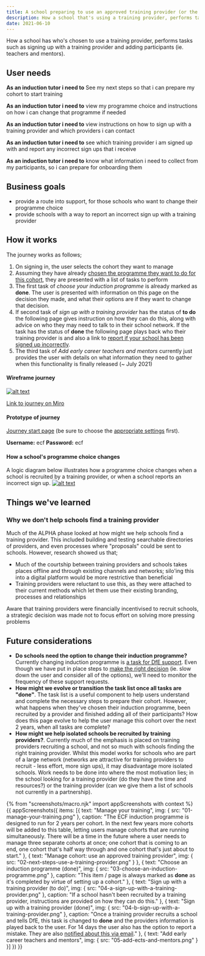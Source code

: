 ```yaml
---
title: A school preparing to use an approved training provider (or the FIP)
description: How a school that's using a training provider, performs tasks such as signing up with a training provider and adding participants (ie. teachers and mentors).
date: 2021-06-10
---
```


How a school has who's chosen to use a training provider, performs tasks such as signing up with a training provider and adding participants (ie. teachers and mentors).

## User needs
**As an induction tutor i need to**
See my next steps so that i can prepare my cohort to start training

**As an induction tutor i need to**
view my programme choice and instructions on how i can change that programme if needed

**As an induction tutor i need to**
view instructions on how to sign up with a training provider and which providers i can contact

**As an induction tutor i need to**
see which training provider i am signed up with and report any incorrect sign ups that i receive

**As an induction tutor i need to**
know what information i need to collect from my participants, so i can prepare for onboarding them


## Business goals
* provide a route into support, for those schools who want to change their programme choice
* provide schools with a way to report an incorrect sign up with a training provider


## How it works
The journey works as follows;
1. On signing in, the user selects the cohort they want to manage
2. Assuming they have already [chosen the programme they want to do for this cohort](/manage-training/school-choosing-an-induction-programme/), they are presented with a list of tasks to perform
3. The first task of *choose your induction programme* is already marked as <strong class="govuk-tag govuk-tag--blue">done</strong>. The user is presented with information on this page on the decision they made, and what their options are if they want to change that decision.
4. If second task of *sign up with a training provider* has the status of <strong class="govuk-tag govuk-tag--grey">to do</strong> the following page gives instruction on how they can do this, along with advice on who they may need to talk to in their school network. If the task has the status of <strong class="govuk-tag govuk-tag--blue">done</strong> the following page plays back who their training provider is and also a link to [report if your school has been signed up incorrectly](/manage-training/notify-school-been-recruited-by-provider/).
5. The third task of *Add early career teachers and mentors* currently just provides the user with details on what information they need to gather when this functionality is finally released (~ July 2021)


#### Wireframe journey
[![alt text](/manage-training/school-preparing-to-use-an-approved-training-provider-fip/wire-flows.jpg)](/manage-training/school-preparing-to-use-an-approved-training-provider-fip/wire-flows.jpg)

[Link to journey on Miro](https://miro.com/app/board/o9J_ldVNkCY=/?moveToWidget=3074457355308879313&cot=14)

#### Prototype of journey
[Journey start page](https://dfe-ecf-register-partner.herokuapp.com/school-signed-in/fip/fip-choose-cohort) (be sure to choose the [appropriate settings](https://dfe-ecf-register-partner.herokuapp.com/start-testing) first).

**Username:** ecf
**Password:** ecf

#### How a school's programme choice changes
A logic diagram below illustrates how a programme choice changes when a school is recruited by a training provider, or when a school reports an incorrect sign up.
[![alt text](/manage-training/school-preparing-to-use-an-approved-training-provider-fip/programme-choice-change.jpg)](/manage-training/school-preparing-to-use-an-approved-training-provider-fip/programme-choice-change.jpg)


## Things we've learned
### Why we don't help schools find a training provider
Much of the ALPHA phase looked at how might we help schools find a training provider. This included building and testing searchable directories of providers, and even processes where "proposals" could be sent to schools. However, research showed us that;

* Much of the courtship between training providers and schools takes places offline and through existing channels and networks; silo'ing this into a digital platform would be more restrictive than beneficial
* Training providers were reluctant to use this, as they were attached to their current methods which let them use their existing branding, processes and relationships

Aware that training providers were financially incentivised to recruit schools, a strategic decision was made not to focus effort on solving more pressing problems


## Future considerations
* **Do schools need the option to change their induction programme?** Currently changing induction programme is [a task for DfE support](/manage-training/school-preparing-to-use-an-approved-training-provider-fip/#choose-an-induction-programme-done). Even though we have put in place steps to [make the right decision](/manage-training/school-choosing-an-induction-programme/) (ie. slow down the user and consider all of the options), we'll need to monitor the frequency of these support requests.
* **How might we evolve or transition the task list once all tasks are "done"**. The task list is a useful component to help users understand and complete the necessary steps to prepare their cohort. However, what happens when they've chosen their induction programme, been recruited by a provider and finished adding all of their participants? How does this page evolve to help the user manage this cohort over the next 2 years, when all tasks are complete?
* **How might we help isolated schools be recruited by training providers?**. Currently much of the emphasis is placed on training providers recruiting a school, and not so much with schools finding the right training provider. Whilst this model works for schools who are part of a large network (networks are attractive for training providers to recruit - less effort, more sign ups), it may disadvantage more isolated schools. Work needs to be done into where the most motivation lies; in the school looking for a training provider (do they have the time and resources?) or the training provider (can we give them a list of schools not currently in a partnership).


{% from "screenshots/macro.njk" import appScreenshots with context %}
{{ appScreenshots({
  items: [{
      text: "Manage your training",
      img: { src: "01-manage-your-training.png" },
      caption: "The ECF induction programme is designed to run for 2 years per cohort. In the next few years more cohorts will be added to this table, letting users manage cohorts that are running simultaneously. There will be a time in the future where a user needs to manage three separate cohorts at once; one cohort that is coming to an end, one cohort that's half way through and one cohort that's just about to start."
    }, {
      text: "Manage cohort: use an approved training provider",
      img: { src: "02-next-steps-use-a-training-provider.png" }
    }, {
      text: "Choose an induction programme (done)",
      img: { src: "03-choose-an-induction-programme.png" },
      caption: "This item / page is always marked as **done** as it's completed by virtue of setting up a cohort."
    }, {
      text: "Sign up with a training provider (to do)",
      img: { src: "04-a-sign-up-with-a-training-provider.png" },
      caption: "If a school hasn't been recruited by a training provider, instructions are provided on how they can do this."
    }, {
      text: "Sign up with a training provider (done)",
      img: { src: "04-b-sign-up-with-a-training-provider.png" },
      caption: "Once a training provider recruits a school and tells DfE, this task is changed to **done** and the providers information is played back to the user. For 14 days the user also has the option to report a mistake. They are also [notified about this via email](manage-training/2021-06-10-notify-school-been-recruited-by-provider)."
    }, {
      text: "Add early career teachers and mentors",
      img: { src: "05-add-ects-and-mentors.png" }
    }]
}) }}
